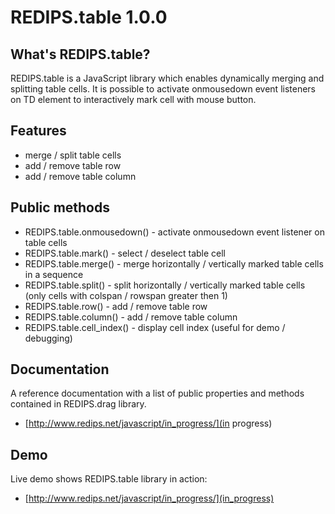 REDIPS.table 1.0.0
============

## What's REDIPS.table?

REDIPS.table is a JavaScript library which enables dynamically merging and splitting table cells. It is possible to activate onmousedown event listeners on TD element to interactively mark cell with mouse button.

## Features

* merge / split table cells
* add / remove table row
* add / remove table column

## Public methods

* REDIPS.table.onmousedown() - activate onmousedown event listener on table cells
* REDIPS.table.mark() - select / deselect table cell
* REDIPS.table.merge() - merge horizontally / vertically marked table cells in a sequence
* REDIPS.table.split() - split horizontally / vertically marked table cells (only cells with colspan / rowspan greater then 1)
* REDIPS.table.row() - add / remove table row
* REDIPS.table.column() - add / remove table column
* REDIPS.table.cell_index() - display cell index (useful for demo / debugging)

## Documentation

A reference documentation with a list of public properties and methods contained in REDIPS.drag library.

* [http://www.redips.net/javascript/in_progress/](in progress)

## Demo

Live demo shows REDIPS.table library in action: 

* [http://www.redips.net/javascript/in_progress/](in_progress)


